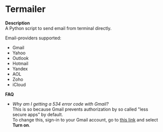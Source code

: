 Termailer
=========

**Description**  
A Python script to send email from terminal directly.  

Email-providers supported:

- Gmail
- Yahoo
- Outlook
- Hotmail
- Yandex
- AOL
- Zoho
- iCloud

**FAQ**
 - *Why am I getting a 534 error code with Gmail?*  
 This is so because Gmail prevents authorization by so called "less secure apps" by default.  
 To change this, sign-in to your Gmail account, go to [this link][1] and select **Turn on**.

[1]:https://www.google.com/settings/security/lesssecureapps
